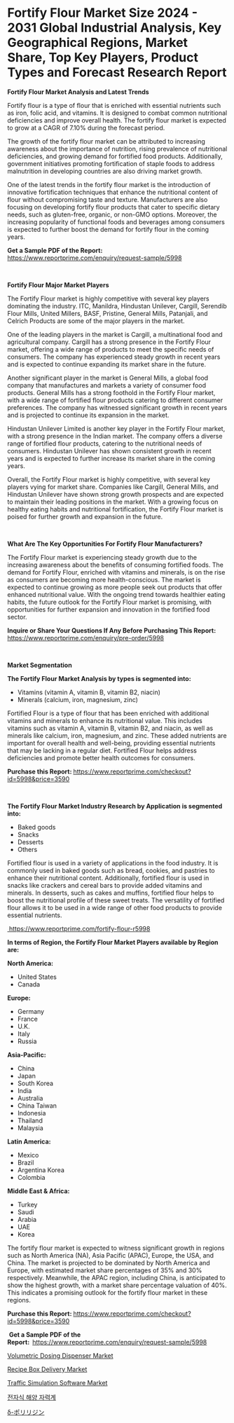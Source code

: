 <p><h1>Fortify Flour Market Size 2024 - 2031 Global Industrial Analysis, Key Geographical Regions, Market Share, Top Key Players, Product Types and Forecast Research Report</h1></p><p><strong>Fortify Flour Market Analysis and Latest Trends</strong></p>
<p><p>Fortify flour is a type of flour that is enriched with essential nutrients such as iron, folic acid, and vitamins. It is designed to combat common nutritional deficiencies and improve overall health. The fortify flour market is expected to grow at a CAGR of 7.10% during the forecast period. </p><p>The growth of the fortify flour market can be attributed to increasing awareness about the importance of nutrition, rising prevalence of nutritional deficiencies, and growing demand for fortified food products. Additionally, government initiatives promoting fortification of staple foods to address malnutrition in developing countries are also driving market growth.</p><p>One of the latest trends in the fortify flour market is the introduction of innovative fortification techniques that enhance the nutritional content of flour without compromising taste and texture. Manufacturers are also focusing on developing fortify flour products that cater to specific dietary needs, such as gluten-free, organic, or non-GMO options. Moreover, the increasing popularity of functional foods and beverages among consumers is expected to further boost the demand for fortify flour in the coming years.</p></p>
<p><strong>Get a Sample PDF of the Report:&nbsp;</strong> <a href="https://www.reportprime.com/enquiry/request-sample/5998">https://www.reportprime.com/enquiry/request-sample/5998</a></p>
<p>&nbsp;</p>
<p><strong>Fortify Flour Major Market Players</strong></p>
<p><p>The Fortify Flour market is highly competitive with several key players dominating the industry. ITC, Manildra, Hindustan Unilever, Cargill, Serendib Flour Mills, United Millers, BASF, Pristine, General Mills, Patanjali, and Celrich Products are some of the major players in the market.</p><p>One of the leading players in the market is Cargill, a multinational food and agricultural company. Cargill has a strong presence in the Fortify Flour market, offering a wide range of products to meet the specific needs of consumers. The company has experienced steady growth in recent years and is expected to continue expanding its market share in the future.</p><p>Another significant player in the market is General Mills, a global food company that manufactures and markets a variety of consumer food products. General Mills has a strong foothold in the Fortify Flour market, with a wide range of fortified flour products catering to different consumer preferences. The company has witnessed significant growth in recent years and is projected to continue its expansion in the market.</p><p>Hindustan Unilever Limited is another key player in the Fortify Flour market, with a strong presence in the Indian market. The company offers a diverse range of fortified flour products, catering to the nutritional needs of consumers. Hindustan Unilever has shown consistent growth in recent years and is expected to further increase its market share in the coming years.</p><p>Overall, the Fortify Flour market is highly competitive, with several key players vying for market share. Companies like Cargill, General Mills, and Hindustan Unilever have shown strong growth prospects and are expected to maintain their leading positions in the market. With a growing focus on healthy eating habits and nutritional fortification, the Fortify Flour market is poised for further growth and expansion in the future.</p></p>
<p>&nbsp;</p>
<p><strong>What Are The Key Opportunities For Fortify Flour Manufacturers?</strong></p>
<p><p>The Fortify Flour market is experiencing steady growth due to the increasing awareness about the benefits of consuming fortified foods. The demand for Fortify Flour, enriched with vitamins and minerals, is on the rise as consumers are becoming more health-conscious. The market is expected to continue growing as more people seek out products that offer enhanced nutritional value. With the ongoing trend towards healthier eating habits, the future outlook for the Fortify Flour market is promising, with opportunities for further expansion and innovation in the fortified food sector.</p></p>
<p><strong>Inquire or Share Your Questions If Any Before Purchasing This Report:</strong> <a href="https://www.reportprime.com/enquiry/pre-order/5998">https://www.reportprime.com/enquiry/pre-order/5998</a></p>
<p>&nbsp;</p>
<p><strong>Market Segmentation</strong></p>
<p><strong>The Fortify Flour Market Analysis by types is segmented into:</strong></p>
<p><ul><li>Vitamins (vitamin A, vitamin B, vitamin B2, niacin)</li><li>Minerals (calcium, iron, magnesium, zinc)</li></ul></p>
<p><p>Fortified Flour is a type of flour that has been enriched with additional vitamins and minerals to enhance its nutritional value. This includes vitamins such as vitamin A, vitamin B, vitamin B2, and niacin, as well as minerals like calcium, iron, magnesium, and zinc. These added nutrients are important for overall health and well-being, providing essential nutrients that may be lacking in a regular diet. Fortified Flour helps address deficiencies and promote better health outcomes for consumers.</p></p>
<p><strong>Purchase this Report:&nbsp;</strong><a href="https://www.reportprime.com/checkout?id=5998&price=3590">https://www.reportprime.com/checkout?id=5998&price=3590</a></p>
<p>&nbsp;</p>
<p><strong>The Fortify Flour Market Industry Research by Application is segmented into:</strong></p>
<p><ul><li>Baked goods</li><li>Snacks</li><li>Desserts</li><li>Others</li></ul></p>
<p><p>Fortified flour is used in a variety of applications in the food industry. It is commonly used in baked goods such as bread, cookies, and pastries to enhance their nutritional content. Additionally, fortified flour is used in snacks like crackers and cereal bars to provide added vitamins and minerals. In desserts, such as cakes and muffins, fortified flour helps to boost the nutritional profile of these sweet treats. The versatility of fortified flour allows it to be used in a wide range of other food products to provide essential nutrients.</p></p>
<p><a href="https://www.reportprime.com/fortify-flour-r5998">&nbsp;https://www.reportprime.com/fortify-flour-r5998</a></p>
<p><strong>In terms of Region, the Fortify Flour Market Players available by Region are:</strong></p>
<p>
    <p> <strong> North America: </strong>
        <ul>
            <li>United States</li>
            <li>Canada</li>
        </ul>
        </p> 
    <p> <strong> Europe: </strong>
        <ul>
            <li>Germany</li>
            <li>France</li>
            <li>U.K.</li>
            <li>Italy</li>
            <li>Russia</li>
        </ul>
        </p> 
    <p> <strong> Asia-Pacific: </strong>
        <ul>
            <li>China</li>
            <li>Japan</li>
            <li>South Korea</li>
            <li>India</li>
            <li>Australia</li>
            <li>China Taiwan</li>
            <li>Indonesia</li>
            <li>Thailand</li>
            <li>Malaysia</li>
        </ul>
        </p> 
    <p> <strong> Latin America: </strong>
        <ul>
            <li>Mexico</li>
            <li>Brazil</li>
            <li>Argentina Korea</li>
            <li>Colombia</li>
        </ul>
        </p> 
    <p> <strong> Middle East & Africa: </strong>
        <ul>
            <li>Turkey</li>
            <li>Saudi</li>
            <li>Arabia</li>
            <li>UAE</li>
            <li>Korea</li>
        </ul>
    </p>
    </p>
<p><p>The fortify flour market is expected to witness significant growth in regions such as North America (NA), Asia Pacific (APAC), Europe, the USA, and China. The market is projected to be dominated by North America and Europe, with estimated market share percentages of 35% and 30% respectively. Meanwhile, the APAC region, including China, is anticipated to show the highest growth, with a market share percentage valuation of 40%. This indicates a promising outlook for the fortify flour market in these regions.</p></p>
<p><strong>Purchase this Report: </strong><a href="https://www.reportprime.com/checkout?id=5998&price=3590">https://www.reportprime.com/checkout?id=5998&price=3590</a></p>
<p>&nbsp;<strong>Get a Sample PDF of the Report:&nbsp;&nbsp;</strong><a href="https://www.reportprime.com/enquiry/request-sample/5998">https://www.reportprime.com/enquiry/request-sample/5998</a></p>
<p><strong></strong></p>
<p><p><a href="https://www.linkedin.com/pulse/volumetric-dosing-dispenser-market-outlook-complete-industry-mtc1c">Volumetric Dosing Dispenser Market</a></p><p><a href="https://github.com/BurtonGALEN/Market-Research-Report-List-1/blob/main/recipe-box-delivery-market.md">Recipe Box Delivery Market</a></p><p><a href="https://www.linkedin.com/pulse/global-traffic-simulation-software-market-size-expected-rv8je">Traffic Simulation Software Market</a></p><p><a href="https://github.com/KellyLyncyh543964/Market-Research-Report-List-3/blob/main/7919384104763.md">전자식 해양 자력계</a></p><p><a href="https://github.com/zjkmgcs938405/Market-Research-Report-List-4/blob/main/771879984507.md">δ-ポリリジン</a></p></p>